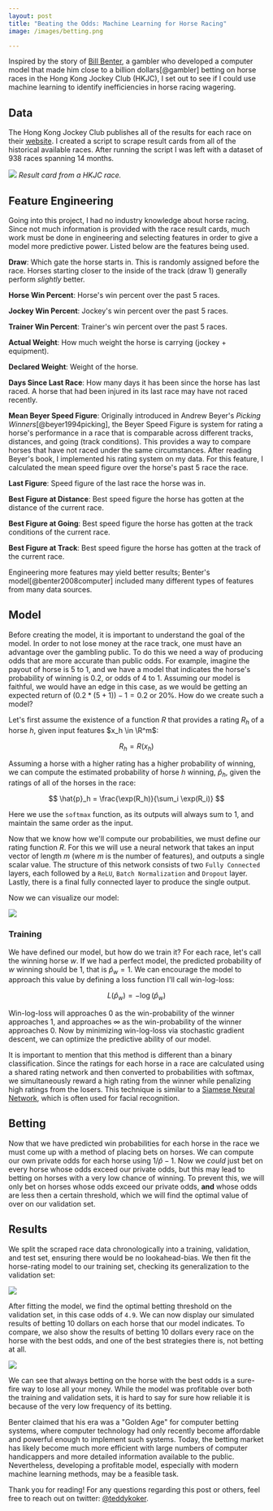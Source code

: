 ```yaml
---
layout: post
title: "Beating the Odds: Machine Learning for Horse Racing"
image: /images/betting.png

---
```


Inspired by the story of [Bill
Benter](https://en.wikipedia.org/wiki/Bill_Benter), a gambler who developed a
computer model that made him close to a billion dollars[@gambler] betting on horse
races in the Hong Kong Jockey Club (HKJC), I set out to see if I could use machine
learning to identify inefficiencies in horse racing wagering.
<!--more-->

## Data

The Hong Kong Jockey Club publishes all of the results for each race on their
[website](https://racing.hkjc.com/racing/english/index.aspx). I created a script
to scrape result cards from all of the historical available races. After running
the script I was left with a dataset of 938 races spanning 14 months.

![](/images/hkjc.png)
*Result card from a HKJC race.*

## Feature Engineering

Going into this project, I had no industry knowledge about horse racing. Since
not much information is provided with the race result cards, much work must be
done in engineering and selecting features in order to give a model more
predictive power. Listed below are the features being used.

**Draw**: Which gate the horse starts in. This is randomly assigned before the
race. Horses starting closer to the inside of the track (draw 1) generally perform
*slightly* better.

**Horse Win Percent**: Horse's win percent over the past 5 races.

**Jockey Win Percent**: Jockey's win percent over the past 5 races.

**Trainer Win Percent**: Trainer's win percent over the past 5 races.

**Actual Weight**: How much weight the horse is carrying (jockey +
equipment).

**Declared Weight**: Weight of the horse.

**Days Since Last Race**: How many days it has been since the horse has last
raced. A horse that had been injured in its last race may have not raced
recently.

**Mean Beyer Speed Figure**: Originally introduced in Andrew Beyer's *Picking
Winners*[@beyer1994picking], the Beyer Speed Figure is system for rating a
horse's performance in a race that is comparable across different tracks,
distances, and going (track conditions). This provides a way to compare horses that have not
raced under the same circumstances. After reading Beyer's book, I implemented
his rating system on my data. For this feature, I calculated the mean speed
figure over the horse's past 5 race the race.

**Last Figure**: Speed figure of the last race the horse was in.

**Best Figure at Distance**: Best speed figure the horse has gotten at the
distance of the current race.

**Best Figure at Going**: Best speed figure the horse has gotten at the
track conditions of the current race.

**Best Figure at Track**: Best speed figure the horse has gotten at the
track of the current race.

Engineering more features may yield better results; Benter's
model[@benter2008computer] included many different types of features from many
data sources.

## Model

Before creating the model, it is important to understand the goal of the model.
In order to not lose money at the race track, one must have an advantage over
the gambling public. To do this we need a way of producing odds that are more
accurate than public odds. For example, imagine the payout of horse is 5 to 1,
and we have a model that indicates the horse's probability of winning is 0.2, or
odds of 4 to 1. Assuming our model is faithful, we would have an edge in this
case, as we would be getting an expected return of $(0.2 * (5 + 1)) - 1 = 0.2$
or 20%. How do we create such a model?

Let's first assume the existence of a function $R$ that provides a rating $R_h$ of a
horse $h$, given input features $x_h \in \R^m$:

$$ R_h = R(x_h) $$ 

Assuming a horse with a higher rating has a higher probability of winning, we can
compute the estimated probability of horse $h$ winning, $\hat{p}_h$, given the ratings of all of the
horses in the race:

$$ \hat{p}_h = \frac{\exp(R_h)}{\sum_i \exp(R_i)} $$

Here we use the `softmax` function, as its outputs will always sum to 1, and
maintain the same order as the input.

Now that we know how we'll compute our probabilities, we must define our rating
function $R$. For this we will use a neural network that takes an input vector
of length $m$ (where $m$ is the number of features), and outputs a single scalar
value. The structure of this network consists of two `Fully Connected` layers, each
followed by a `ReLU`, `Batch Normalization` and `Dropout` layer. Lastly, there
is a final fully connected layer to produce the single output.

Now we can visualize our model:

![](/images/horse_probs.png)

### Training

We have defined our model, but how do we train it? For each race, let's call the
winning horse $w$. If we had a perfect model, the predicted probability of $w$
winning should be 1, that is $\hat{p}_w = 1$. We can encourage the model to
approach this value by defining a loss function I'll call win-log-loss:

$$ L(\hat{p}_w) = -\log(\hat{p}_w) $$

Win-log-loss will approaches 0 as the win-probability of the winner approaches
1, and approaches $\infty$ as the win-probability of the winner approaches 0.
Now by minimizing win-log-loss via stochastic gradient descent, we can optimize
the predictive ability of our model.

It is important to mention that this method is different than a binary
classification. Since the ratings for each horse in a race are calculated using
a shared rating network and then converted to probabilities with softmax, we
simultaneously reward a high rating from the winner while penalizing high
ratings from the losers. This technique is similar to a [Siamese Neural
Network](https://en.wikipedia.org/wiki/Siamese_neural_network), which is often
used for facial recognition.

## Betting

Now that we have predicted win probabilities for each horse in the race we must
come up with a method of placing bets on horses. We can compute our own private
odds for each horse using $1/\hat{p} - 1$. Now we *could* just bet on every horse
whose odds exceed our private odds, but this may lead to betting on horses with
a very low chance of winning. To prevent this, we will only bet on horses whose
odds exceed our private odds, **and** whose odds are less then a certain
threshold, which we will find the optimal value of over on our validation set.

## Results

We split the scraped race data chronologically into a training, validation,
and test set, ensuring there would be no lookahead-bias. We then fit the
horse-rating model to our training set, checking its generalization to the
validation set:

![](/images/horse_train.png)

After fitting the model, we find the optimal betting threshold on the validation
set, in this case odds of `4.9`. We can now display our simulated results of
betting 10 dollars on each horse that our model indicates. To compare, we also
show the results of betting 10 dollars every race on the horse with the best
odds, and one of the best strategies there is, not betting at all.

![](/images/betting.png)

We can see that always betting on the horse with the best odds is a sure-fire
way to lose all your money. While the model was profitable over both the
training and validation sets, it is hard to say for sure how reliable it is
because of the very low frequency of its betting.

Benter claimed that his era was a "Golden Age" for computer betting systems,
where computer technology had only recently become affordable and powerful
enough to implement such systems. Today, the betting market has likely become
much more efficient with large numbers of computer handicappers and more detailed
information available to the public. Nevertheless, developing a profitable
model, especially with modern machine learning methods, may be a feasible task.

Thank you for reading! For any questions regarding this post or others, feel
free to reach out on twitter: [\@teddykoker](https://twitter.com/teddykoker).
